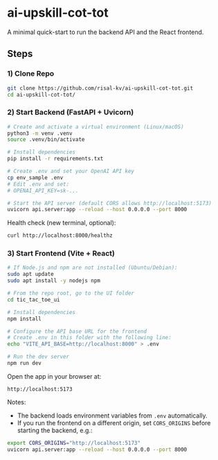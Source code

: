 # ai-upskill-cot-tot

A minimal quick-start to run the backend API and the React frontend.

## Steps

### 1) Clone Repo
```bash
git clone https://github.com/risal-kv/ai-upskill-cot-tot.git
cd ai-upskill-cot-tot/
```

### 2) Start Backend (FastAPI + Uvicorn)
```bash
# Create and activate a virtual environment (Linux/macOS)
python3 -m venv .venv
source .venv/bin/activate

# Install dependencies
pip install -r requirements.txt

# Create .env and set your OpenAI API key
cp env_sample .env
# Edit .env and set:
# OPENAI_API_KEY=sk-...

# Start the API server (default CORS allows http://localhost:5173)
uvicorn api.server:app --reload --host 0.0.0.0 --port 8000
```

Health check (new terminal, optional):
```bash
curl http://localhost:8000/healthz
```

### 3) Start Frontend (Vite + React)
```bash
# If Node.js and npm are not installed (Ubuntu/Debian):
sudo apt update
sudo apt install -y nodejs npm

# From the repo root, go to the UI folder
cd tic_tac_toe_ui

# Install dependencies
npm install

# Configure the API base URL for the frontend
# Create .env in this folder with the following line:
echo "VITE_API_BASE=http://localhost:8000" > .env

# Run the dev server
npm run dev
```

Open the app in your browser at:
```
http://localhost:5173
```

Notes:
- The backend loads environment variables from `.env` automatically.
- If you run the frontend on a different origin, set `CORS_ORIGINS` before starting the backend, e.g.:
```bash
export CORS_ORIGINS="http://localhost:5173"
uvicorn api.server:app --reload --host 0.0.0.0 --port 8000
```